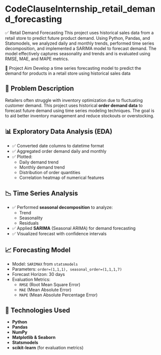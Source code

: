 # CodeClauseInternship_retail_demand_forecasting

✅ Retail Demand Forecasting
This project uses historical sales data from a retail store to predict future product demand. Using Python, Pandas, and Statsmodels, we analyzed daily and monthly trends, performed time series decomposition, and implemented a SARIMA model to forecast demand. The model effectively captures seasonality and trends and is evaluated using RMSE, MAE, and MAPE metrics.

📌 Project Aim
Develop a time series forecasting model to predict the demand for products in a retail store using historical sales data

## 📖 Problem Description

Retailers often struggle with inventory optimization due to fluctuating customer demand. This project uses historical **order demand data** to forecast future demand using time series modeling techniques. The goal is to aid better inventory management and reduce stockouts or overstocking.

## 📊 Exploratory Data Analysis (EDA)

- ✅ Converted date columns to datetime format
- ✅ Aggregated order demand daily and monthly
- ✅ Plotted:
  - Daily demand trend
  - Monthly demand trend
  - Distribution of order quantities
  - Correlation heatmap of numerical features

## 📉 Time Series Analysis

- ✅ Performed **seasonal decomposition** to analyze:
  - Trend
  - Seasonality
  - Residuals
- ✅ Applied **SARIMA** (Seasonal ARIMA) for demand forecasting
- ✅ Visualized forecast with confidence intervals

## 📈 Forecasting Model

- Model: `SARIMAX` from `statsmodels`
- Parameters: `order=(1,1,1), seasonal_order=(1,1,1,7)`
- Forecast Horizon: 30 days
- Evaluation Metrics:
  - `RMSE` (Root Mean Square Error)
  - `MAE` (Mean Absolute Error)
  - `MAPE` (Mean Absolute Percentage Error)

## 🔧 Technologies Used

- **Python**
- **Pandas**
- **NumPy**
- **Matplotlib & Seaborn**
- **Statsmodels**
- **scikit-learn** (for evaluation metrics)

